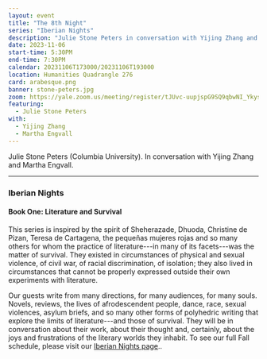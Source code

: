 ```yaml
---
layout: event
title: "The 8th Night"
series: "Iberian Nights"
description: "Julie Stone Peters in conversation with Yijing Zhang and Martha Engvall"
date: 2023-11-06
start-time: 5:30PM
end-time: 7:30PM
calendar: 20231106T173000/20231106T193000
location: Humanities Quadrangle 276
card: arabesque.png
banner: stone-peters.jpg
zoom: https://yale.zoom.us/meeting/register/tJUvc-uupjspG9SQ9qbwNI_YkysbaQa6P66I
featuring:
  - Julie Stone Peters
with:
  - Yijing Zhang
  - Martha Engvall
---
```


Julie Stone Peters (Columbia University). In conversation with Yijing Zhang and Martha Engvall.

---

### Iberian Nights

#### Book One: Literature and Survival

This series is inspired by the spirit of Sheherazade, Dhuoda, Christine de Pizan, Teresa de Cartagena, the pequeñas mujeres rojas and so many others for whom the practice of literature---in many of its facets---was the matter of survival. They existed in circumstances of physical and sexual violence, of civil war, of racial discrimination, of isolation; they also lived in circumstances that cannot be properly expressed outside their own experiments with literature.

Our guests write from many directions, for many audiences, for many souls. Novels, reviews, the lives of afrodescendent people, dance, race, sexual violences, asylum briefs, and so many other forms of polyhedric writing that explore the limits of literature---and those of survival. They will be in conversation about their work, about their thought and, certainly, about the joys and frustrations of the literary worlds they inhabit. To see our full Fall schedule, please visit our [Iberian Nights page](https://creativeforum.yale.edu/special/iberian-nights.html)..
